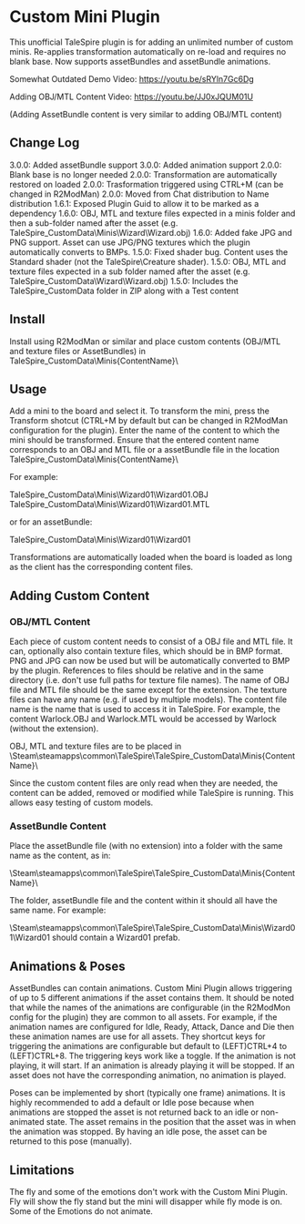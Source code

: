 # Custom Mini Plugin

This unofficial TaleSpire plugin is for adding an unlimited number of custom minis.
Re-applies transformation automatically on re-load and requires no blank base.
Now supports assetBundles and assetBundle animations.

Somewhat Outdated Demo Video: https://youtu.be/sRYln7Gc6Dg

Adding OBJ/MTL Content Video: https://youtu.be/JJ0xJQUM01U

(Adding AssetBundle content is very similar to adding OBJ/MTL content)

## Change Log

3.0.0: Added assetBundle support
3.0.0: Added animation support
2.0.0: Blank base is no longer needed
2.0.0: Transformation are automatically restored on loaded
2.0.0: Trasformation triggered using CTRL+M (can be changed in R2ModMan)
2.0.0: Moved from Chat distribution to Name distribution
1.6.1: Exposed Plugin Guid to allow it to be marked as a dependency
1.6.0: OBJ, MTL and texture files expected in a minis folder and then a sub-folder named after the asset (e.g. TaleSpire_CustomData\Minis\Wizard\Wizard.obj)
1.6.0: Added fake JPG and PNG support. Asset can use JPG/PNG textures which the plugin automatically converts to BMPs.
1.5.0: Fixed shader bug. Content uses the Standard shader (not the TaleSpire\Creature shader).
1.5.0: OBJ, MTL and texture files expected in a sub folder named after the asset (e.g. TaleSpire_CustomData\Wizard\Wizard.obj)
1.5.0: Includes the TaleSpire_CustomData folder in ZIP along with a Test content

## Install

Install using R2ModMan or similar and place custom contents (OBJ/MTL and texture files or AssetBundles) in TaleSpire_CustomData\Minis\{ContentName}\

## Usage

Add a mini to the board and select it. To transform the mini, press the Transform shotcut (CTRL+M by default but can be changed in
R2ModMan configuration for the plugin). Enter the name of the content to which the mini should be transformed. Ensure that the entered
content name corresponds to an OBJ and MTL file or a assetBundle file in the location TaleSpire_CustomData\Minis\{ContentName}\

For example:

TaleSpire_CustomData\Minis\Wizard01\Wizard01.OBJ
TaleSpire_CustomData\Minis\Wizard01\Wizard01.MTL

or for an assetBundle:

TaleSpire_CustomData\Minis\Wizard01\Wizard01

Transformations are automatically loaded when the board is loaded as long as the client has the corresponding content files.

## Adding Custom Content

### OBJ/MTL Content

Each piece of custom content needs to consist of a OBJ file and MTL file. It can, optionally also contain texture files, which
should be in BMP format. PNG and JPG can now be used but will be automatically converted to BMP by the plugin. References to files
should be relative and in the same directory (i.e. don't use full paths for texture file names). The name of OBJ file and MTL file
should be the same except for the extension. The texture files can have any name (e.g. if used by multiple models). The content
file name is the name that is used to access it in TaleSpire. For example, the content Warlock.OBJ and Warlock.MTL would be
accessed by Warlock (without the extension).

OBJ, MTL and texture files are to be placed in \Steam\steamapps\common\TaleSpire\TaleSpire_CustomData\Minis\{ContentName}\

Since the custom content files are only read when they are needed, the content can be added, removed or modified while TaleSpire
is running. This allows easy testing of custom models.

### AssetBundle Content

Place the assetBundle file (with no extension) into a folder with the same name as the content, as in:

\Steam\steamapps\common\TaleSpire\TaleSpire_CustomData\Minis\{ContentName}\

The folder, assetBundle file and the content within it should all have the same name. For example:

\Steam\steamapps\common\TaleSpire\TaleSpire_CustomData\Minis\Wizard01\Wizard01 should contain a Wizard01 prefab.

## Animations & Poses

AssetBundles can contain animations. Custom Mini Plugin allows triggering of up to 5 different animations if the asset contains
them. It should be noted that while the names of the animations are configurable (in the R2ModMon config for the plugin) they
are common to all assets. For example, if the animation names are configured for Idle, Ready, Attack, Dance and Die then these
animation names are use for all assets. They shortcut keys for triggering the animations are configurable but default to
(LEFT)CTRL+4 to (LEFT)CTRL+8. The triggering keys work like a toggle. If the animation is not playing, it will start. If an
animation is already playing it will be stopped. If an asset does not have the corresponding animation, no animation is played.

Poses can be implemented by short (typically one frame) animations. It is highly recommended to add a default or Idle pose
because when animations are stopped the asset is not returned back to an idle or non-animated state. The asset remains in the
position that the asset was in when the animation was stopped. By having an idle pose, the asset can be returned to this pose
(manually).

## Limitations

The fly and some of the emotions don't work with the Custom Mini Plugin. Fly will show the fly stand but the mini will disapper while
fly mode is on. Some of the Emotions do not animate.
